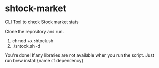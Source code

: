 # shtock-market
CLI Tool to check Stock market stats

Clone the repository and run.

1) chmod +x shtock.sh
2) ./shtock.sh -d

You're done!
If any libraries are not available when you run the script. Just run brew install {name of dependency}
